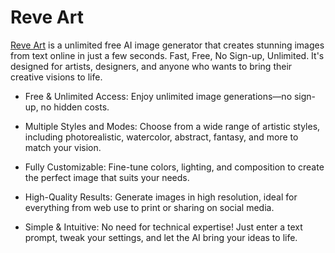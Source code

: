 # Reve Art

[Reve Art](https://openreve.com/) is a unlimited free AI image generator that creates stunning images from text online in just a few seconds. Fast, Free, No Sign-up, Unlimited. It's designed for artists, designers, and anyone who wants to bring their creative visions to life.

- Free & Unlimited Access: Enjoy unlimited image generations—no sign-up, no hidden costs.

- Multiple Styles and Modes: Choose from a wide range of artistic styles, including photorealistic, watercolor, abstract, fantasy, and more to match your vision.

- Fully Customizable: Fine-tune colors, lighting, and composition to create the perfect image that suits your needs.

- High-Quality Results: Generate images in high resolution, ideal for everything from web use to print or sharing on social media.

- Simple & Intuitive: No need for technical expertise! Just enter a text prompt, tweak your settings, and let the AI bring your ideas to life.
